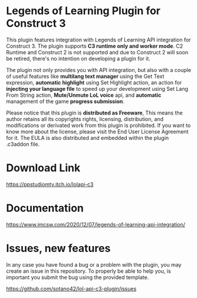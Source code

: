 # Legends of Learning Plugin for Construct 3

This plugin features integration with Legends of Learning API integration for Construct 3. The plugin supports **C3 runtime only and worker mode**. C2 Runtime and Construct 2 is not supported and due to Construct 2 will soon be retired, there's no intention on developing a plugin for it.

The plugin not only provides you with API integration, but also with a couple of useful features like **multilang text manager** using the Get Text expression, **automatic highlight** using Set Highlight action, an action for **injecting your language file** to speed up your development using Set Lang From String action, **Mute/Unmute LoL voice** api, and **automatic** management of the game **progress submission**.

Please notice that this plugin is **distributed as Freeware**, This means the author retains all its copyrights rights, licensing, distribution, and modifications or derivated work from this plugin is prohibited. If you want to know more about the license, please visit the End User License Agreement for it. The EULA is also distributed and embedded within the plugin .c3addon file.

# Download Link
https://ppstudiomty.itch.io/lolapi-c3

# Documentation
https://www.imcsw.com/2020/12/07/legends-of-learning-api-integration/

# Issues, new features
In any case you have found a bug or a problem with the plugin, you may create an issue in this repository. To properly be able to help you, is important you submit the bug using the provided template.

https://github.com/sotano42/lol-api-c3-plugin/issues

